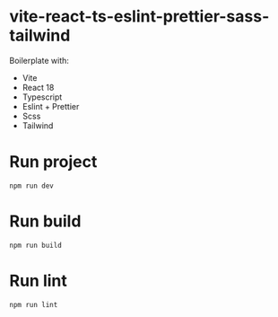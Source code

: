 # vite-react-ts-eslint-prettier-sass-tailwind

Boilerplate with:
- Vite
- React 18
- Typescript
- Eslint + Prettier
- Scss
- Tailwind

# Run project
```npm run dev```

# Run build
```npm run build```

# Run lint
```npm run lint```
